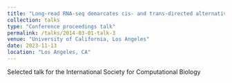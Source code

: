 ```yaml
---
title: "Long-read RNA-seq demarcates cis- and trans-directed alternative RNA splicing"
collection: talks
type: "Conference proceedings talk"
permalink: /talks/2014-03-01-talk-3
venue: "University of California, Los Angeles"
date: 2023-11-13
location: "Los Angeles, CA"
---
```


Selected talk for the International Society for Computational Biology

